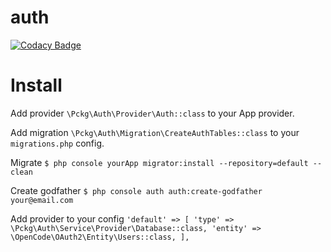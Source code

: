 # auth
[![Codacy Badge](https://api.codacy.com/project/badge/Grade/8c8b27d58aaa405e9f15ee93f2712d54)](https://www.codacy.com/app/schtr4jh/auth?utm_source=github.com&utm_medium=referral&utm_content=pckg/auth&utm_campaign=badger)

# Install
Add provider `\Pckg\Auth\Provider\Auth::class` to your App provider.

Add migration `\Pckg\Auth\Migration\CreateAuthTables::class` to your `migrations.php` config.

Migrate `$ php console yourApp migrator:install --repository=default --clean`

Create godfather `$ php console auth auth:create-godfather your@email.com`

Add provider to your config `'default' => [
                                     'type' => \Pckg\Auth\Service\Provider\Database::class,
                                     'entity' => \OpenCode\OAuth2\Entity\Users::class,
                                 ],`